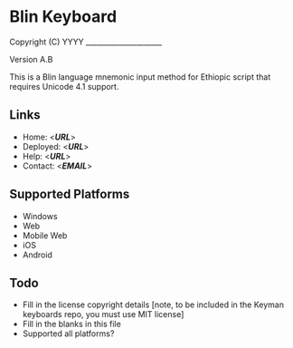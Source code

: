 Blin Keyboard
=====================

Copyright (C) YYYY _____________________

Version A.B

This is a Blin language mnemonic input method for Ethiopic script that requires Unicode 4.1 support.

Links
-----

 * Home:     <___URL___>
 * Deployed: <___URL___>
 * Help:     <___URL___>
 * Contact:  <___EMAIL___>

Supported Platforms
-------------------
 * Windows
 * Web
 * Mobile Web
 * iOS
 * Android

Todo
----

 * Fill in the license copyright details [note, to be included in the Keyman keyboards repo, you must use MIT license]
 * Fill in the blanks in this file
 * Supported all platforms?
 